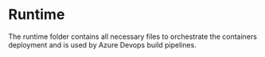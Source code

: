 # Runtime

The runtime folder contains all necessary files to orchestrate the containers deployment and is used by Azure Devops build pipelines.